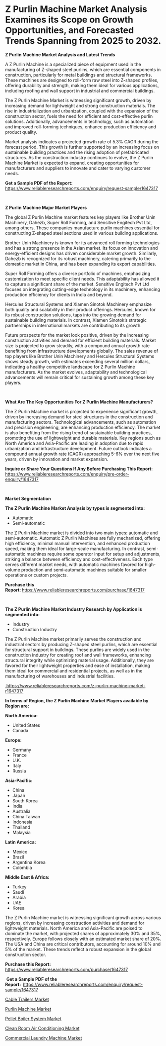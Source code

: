 <p><h1>Z Purlin Machine Market Analysis Examines its Scope on Growth Opportunities, and Forecasted Trends Spanning from 2025 to 2032.</h1></p><p><strong>Z Purlin Machine Market Analysis and Latest Trends</strong></p>
<p><p>A Z Purlin Machine is a specialized piece of equipment used in the manufacturing of Z-shaped steel purlins, which are essential components in construction, particularly for metal buildings and structural frameworks. These machines are designed to roll-form raw steel into Z-shaped profiles, offering durability and strength, making them ideal for various applications, including roofing and wall support in industrial and commercial buildings.</p><p>The Z Purlin Machine Market is witnessing significant growth, driven by increasing demand for lightweight and strong construction materials. The rise in industrialization and urbanization, coupled with the expansion of the construction sector, fuels the need for efficient and cost-effective purlin solutions. Additionally, advancements in technology, such as automation and improved roll-forming techniques, enhance production efficiency and product quality.</p><p>Market analysis indicates a projected growth rate of 5.3% CAGR during the forecast period. This growth is further supported by an increasing focus on sustainable building practices and the rising adoption of prefabricated structures. As the construction industry continues to evolve, the Z Purlin Machine Market is expected to expand, creating opportunities for manufacturers and suppliers to innovate and cater to varying customer needs.</p></p>
<p><strong>Get a Sample PDF of the Report:&nbsp;</strong> <a href="https://www.reliableresearchreports.com/enquiry/request-sample/1647317?utm_campaign=38&utm_medium=2&utm_source=Github&utm_content=ia&utm_term=21022025&utm_id=z-purlin-machine">https://www.reliableresearchreports.com/enquiry/request-sample/1647317</a></p>
<p>&nbsp;</p>
<p><strong>Z Purlin Machine Major Market Players</strong></p>
<p><p>The global Z Purlin Machine market features key players like Brother Unin Machinery, Dahezb, Super Roll Forming, and Sensitive Engitech Pvt Ltd, among others. These companies manufacture purlin machines essential for constructing Z-shaped steel sections used in various building applications.</p><p>Brother Unin Machinery is known for its advanced roll forming technologies and has a strong presence in the Asian market. Its focus on innovation and energy-efficient designs has driven considerable market growth. Similarly, Dahezb is recognized for its robust machinery, catering primarily to the domestic market in China, and has been expanding its export capabilities.</p><p>Super Roll Forming offers a diverse portfolio of machines, emphasizing customization to meet specific client needs. This adaptability has allowed it to capture a significant share of the market. Sensitive Engitech Pvt Ltd focuses on integrating cutting-edge technology in its machinery, enhancing production efficiency for clients in India and beyond.</p><p>Hercules Structural Systems and Xiamen Sinotok Machinery emphasize both quality and scalability in their product offerings. Hercules, known for its robust construction solutions, taps into the growing demand for sustainable building materials. In contrast, Xiamen Sinotok’s strategic partnerships in international markets are contributing to its growth.</p><p>Future prospects for the market look positive, driven by the increasing construction activities and demand for efficient building materials. Market size is projected to grow steadily, with a compound annual growth rate benefiting from infrastructure developments globally. The sales revenue of top players like Brother Unin Machinery and Hercules Structural Systems shows steady growth, with estimates exceeding several million dollars, indicating a healthy competitive landscape for Z Purlin Machine manufacturers. As the market evolves, adaptability and technological advancements will remain critical for sustaining growth among these key players.</p></p>
<p>&nbsp;</p>
<p><strong>What Are The Key Opportunities For Z Purlin Machine Manufacturers?</strong></p>
<p><p>The Z Purlin Machine market is projected to experience significant growth, driven by increasing demand for steel structures in the construction and manufacturing sectors. Technological advancements, such as automation and precision engineering, are enhancing production efficiency. The market is also benefiting from the rising trend of sustainable building practices, promoting the use of lightweight and durable materials. Key regions such as North America and Asia-Pacific are leading in adoption due to rapid urbanization and infrastructure development. Future outlook indicates a compound annual growth rate (CAGR) approaching 5-6% over the next five years, driven by innovation and market expansion.</p></p>
<p><strong>Inquire or Share Your Questions If Any Before Purchasing This Report:</strong> <a href="https://www.reliableresearchreports.com/enquiry/pre-order-enquiry/1647317?utm_campaign=38&utm_medium=2&utm_source=Github&utm_content=ia&utm_term=21022025&utm_id=z-purlin-machine">https://www.reliableresearchreports.com/enquiry/pre-order-enquiry/1647317</a></p>
<p>&nbsp;</p>
<p><strong>Market Segmentation</strong></p>
<p><strong>The Z Purlin Machine Market Analysis by types is segmented into:</strong></p>
<p><ul><li>Automatic</li><li>Semi-automatic</li></ul></p>
<p><p>The Z Purlin Machine market is divided into two main types: automatic and semi-automatic. Automatic Z Purlin Machines are fully mechanized, offering high efficiency, minimal manual intervention, and enhanced production speed, making them ideal for large-scale manufacturing. In contrast, semi-automatic machines require some operator input for setup and adjustments, striking a balance between efficiency and cost-effectiveness. Each type serves different market needs, with automatic machines favored for high-volume production and semi-automatic machines suitable for smaller operations or custom projects.</p></p>
<p><strong>Purchase this Report:&nbsp;</strong><a href="https://www.reliableresearchreports.com/purchase/1647317?utm_campaign=38&utm_medium=2&utm_source=Github&utm_content=ia&utm_term=21022025&utm_id=z-purlin-machine">https://www.reliableresearchreports.com/purchase/1647317</a></p>
<p>&nbsp;</p>
<p><strong>The Z Purlin Machine Market Industry Research by Application is segmented into:</strong></p>
<p><ul><li>Industry</li><li>Construction Industry</li></ul></p>
<p><p>The Z Purlin Machine market primarily serves the construction and industrial sectors by producing Z-shaped steel purlins, which are essential for structural support in buildings. These purlins are widely used in the construction industry for creating roof and wall frameworks, enhancing structural integrity while optimizing material usage. Additionally, they are favored for their lightweight properties and ease of installation, making them ideal for commercial and residential projects, as well as in the manufacturing of warehouses and industrial facilities.</p></p>
<p><a href="https://www.reliableresearchreports.com/z-purlin-machine-market-r1647317?utm_campaign=38&utm_medium=2&utm_source=Github&utm_content=ia&utm_term=21022025&utm_id=z-purlin-machine">&nbsp;https://www.reliableresearchreports.com/z-purlin-machine-market-r1647317</a></p>
<p><strong>In terms of Region, the Z Purlin Machine Market Players available by Region are:</strong></p>
<p>
    <p> <strong> North America: </strong>
        <ul>
            <li>United States</li>
            <li>Canada</li>
        </ul>
        </p> 
    <p> <strong> Europe: </strong>
        <ul>
            <li>Germany</li>
            <li>France</li>
            <li>U.K.</li>
            <li>Italy</li>
            <li>Russia</li>
        </ul>
        </p> 
    <p> <strong> Asia-Pacific: </strong>
        <ul>
            <li>China</li>
            <li>Japan</li>
            <li>South Korea</li>
            <li>India</li>
            <li>Australia</li>
            <li>China Taiwan</li>
            <li>Indonesia</li>
            <li>Thailand</li>
            <li>Malaysia</li>
        </ul>
        </p> 
    <p> <strong> Latin America: </strong>
        <ul>
            <li>Mexico</li>
            <li>Brazil</li>
            <li>Argentina Korea</li>
            <li>Colombia</li>
        </ul>
        </p> 
    <p> <strong> Middle East & Africa: </strong>
        <ul>
            <li>Turkey</li>
            <li>Saudi</li>
            <li>Arabia</li>
            <li>UAE</li>
            <li>Korea</li>
        </ul>
    </p>
    </p>
<p><p>The Z Purlin Machine market is witnessing significant growth across various regions, driven by increasing construction activities and demand for lightweight materials. North America and Asia-Pacific are poised to dominate the market, with projected shares of approximately 30% and 35%, respectively. Europe follows closely with an estimated market share of 20%. The USA and China are critical contributors, accounting for around 10% and 5% of the market. These trends reflect a robust expansion in the global construction sector.</p></p>
<p><strong>Purchase this Report: </strong><a href="https://www.reliableresearchreports.com/purchase/1647317?utm_campaign=38&utm_medium=2&utm_source=Github&utm_content=ia&utm_term=21022025&utm_id=z-purlin-machine">https://www.reliableresearchreports.com/purchase/1647317</a></p>
<p>&nbsp;<strong>Get a Sample PDF of the Report:&nbsp;&nbsp;</strong><a href="https://www.reliableresearchreports.com/enquiry/request-sample/1647317?utm_campaign=38&utm_medium=2&utm_source=Github&utm_content=ia&utm_term=21022025&utm_id=z-purlin-machine">https://www.reliableresearchreports.com/enquiry/request-sample/1647317</a></p>
<p><strong></strong></p>
<p><p><a href="https://github.com/weyerpinkeg4/Market-Research-Report-List-1/blob/main/cable-trailers-market.md?utm_campaign=38&utm_medium=2&utm_source=Github&utm_content=ia&utm_term=21022025&utm_id=z-purlin-machine">Cable Trailers Market</a></p><p><a href="https://github.com/zouzangummer/Market-Research-Report-List-1/blob/main/purlin-machine-market.md?utm_campaign=38&utm_medium=2&utm_source=Github&utm_content=ia&utm_term=21022025&utm_id=z-purlin-machine">Purlin Machine Market</a></p><p><a href="https://github.com/lillybosakoi/Market-Research-Report-List-1/blob/main/pellet-boiler-system-market.md?utm_campaign=38&utm_medium=2&utm_source=Github&utm_content=ia&utm_term=21022025&utm_id=z-purlin-machine">Pellet Boiler System Market</a></p><p><a href="https://github.com/boyertrull4r/Market-Research-Report-List-1/blob/main/clean-room-air-conditioning-market.md?utm_campaign=38&utm_medium=2&utm_source=Github&utm_content=ia&utm_term=21022025&utm_id=z-purlin-machine">Clean Room Air Conditioning Market</a></p><p><a href="https://github.com/siertnamba7u/Market-Research-Report-List-1/blob/main/commercial-laundry-machine-market.md?utm_campaign=38&utm_medium=2&utm_source=Github&utm_content=ia&utm_term=21022025&utm_id=z-purlin-machine">Commercial Laundry Machine Market</a></p></p>